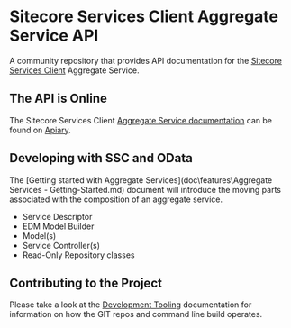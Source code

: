# Sitecore Services Client Aggregate Service API

A community repository that provides API documentation for the [Sitecore Services Client](https://sitecorecontextitem.wordpress.com/2015/01/07/what-is-sitecore-services-client/) Aggregate Service.


## The API is Online

The Sitecore Services Client [Aggregate Service documentation](http://docs.sscaggregateservice.apiary.io/) can be found on [Apiary](https://apiary.io/).


## Developing with SSC and OData

The [Getting started with Aggregate Services](doc\features\Aggregate Services - Getting-Started.md) document will introduce the moving parts associated with the composition of an aggregate service.

* Service Descriptor
* EDM Model Builder
* Model(s)
* Service Controller(s)
* Read-Only Repository classes


## Contributing to the Project

Please take a look at the [Development Tooling](doc\Development-Tooling.md) documentation for information on how the GIT repos and command line build operates.